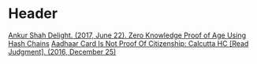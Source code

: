 <!-- TITLE: Digital Proofs -->
<!-- SUBTITLE: A quick summary of Digital Proofs -->

# Header

[Ankur Shah Delight. (2017, June 22). Zero Knowledge Proof of Age Using Hash Chains](http://blog.stratumn.com/zkp-hash-chains/)
[Aadhaar Card Is Not Proof Of Citizenship: Calcutta HC [Read Judgment]. (2016, December 25)](https://www.livelaw.in/aadhaar-card-not-proof-citizenship-calcutta-hc/)